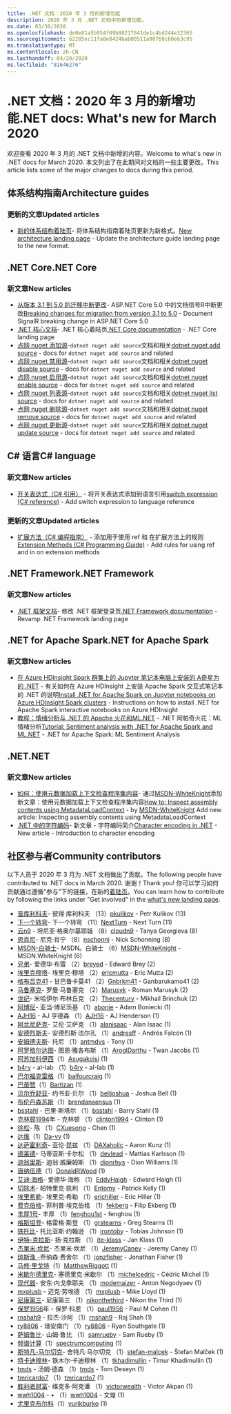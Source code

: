 ```yaml
---
title: .NET 文档：2020 年 3 月的新增功能
description: 2020 年 3 月 .NET 文档中的新增功能。
ms.date: 03/30/2020
ms.openlocfilehash: de0e81a5b954f09b80217841de1c4bd244e32365
ms.sourcegitcommit: 62285ec11fa8e8424bab00511a90760c60e63c95
ms.translationtype: MT
ms.contentlocale: zh-CN
ms.lasthandoff: 04/20/2020
ms.locfileid: "81646276"
---
```

# <a name="net-docs-whats-new-for-march-2020"></a><span data-ttu-id="6dcdf-103">.NET 文档：2020 年 3 月的新增功能</span><span class="sxs-lookup"><span data-stu-id="6dcdf-103">.NET docs: What's new for March 2020</span></span>

<span data-ttu-id="6dcdf-104">欢迎查看 2020 年 3 月的 .NET 文档中新增的内容。</span><span class="sxs-lookup"><span data-stu-id="6dcdf-104">Welcome to what's new in .NET docs for March 2020.</span></span> <span data-ttu-id="6dcdf-105">本文列出了在此期间对文档的一些主要更改。</span><span class="sxs-lookup"><span data-stu-id="6dcdf-105">This article lists some of the major changes to docs during this period.</span></span>

## <a name="architecture-guides"></a><span data-ttu-id="6dcdf-106">体系结构指南</span><span class="sxs-lookup"><span data-stu-id="6dcdf-106">Architecture guides</span></span>

### <a name="updated-articles"></a><span data-ttu-id="6dcdf-107">更新的文章</span><span class="sxs-lookup"><span data-stu-id="6dcdf-107">Updated articles</span></span>

- <span data-ttu-id="6dcdf-108">[新的体系结构着陆页](../architecture/index.yml)- 将体系结构指南着陆页更新为新格式。</span><span class="sxs-lookup"><span data-stu-id="6dcdf-108">[New architecture landing page](../architecture/index.yml) - Update the architecture guide landing page to the new format.</span></span>

## <a name="net-core"></a><span data-ttu-id="6dcdf-109">.NET Core</span><span class="sxs-lookup"><span data-stu-id="6dcdf-109">.NET Core</span></span>

### <a name="new-articles"></a><span data-ttu-id="6dcdf-110">新文章</span><span class="sxs-lookup"><span data-stu-id="6dcdf-110">New articles</span></span>

- <span data-ttu-id="6dcdf-111">[从版本 3.1 到 5.0 的迁移中断更改](../core/compatibility/3.1-5.0.md)- ASP.NET Core 5.0 中的文档信号R中断更改</span><span class="sxs-lookup"><span data-stu-id="6dcdf-111">[Breaking changes for migration from version 3.1 to 5.0](../core/compatibility/3.1-5.0.md) - Document SignalR breaking change in ASP.NET Core 5.0</span></span>
- <span data-ttu-id="6dcdf-112">[.NET 核心文档](../core/index.yml)- .NET 核心着陆页</span><span class="sxs-lookup"><span data-stu-id="6dcdf-112">[.NET Core documentation](../core/index.yml) - .NET Core landing page</span></span>
- <span data-ttu-id="6dcdf-113">[点网 nuget 添加源](../core/tools/dotnet-nuget-add-source.md)-`dotnet nuget add source`文档和相关</span><span class="sxs-lookup"><span data-stu-id="6dcdf-113">[dotnet nuget add source](../core/tools/dotnet-nuget-add-source.md) - docs for `dotnet nuget add source` and related</span></span>
- <span data-ttu-id="6dcdf-114">[点网 nuget 禁用源](../core/tools/dotnet-nuget-disable-source.md)-`dotnet nuget add source`文档和相关</span><span class="sxs-lookup"><span data-stu-id="6dcdf-114">[dotnet nuget disable source](../core/tools/dotnet-nuget-disable-source.md) - docs for `dotnet nuget add source` and related</span></span>
- <span data-ttu-id="6dcdf-115">[点网 nuget 启用源](../core/tools/dotnet-nuget-enable-source.md)-`dotnet nuget add source`文档和相关</span><span class="sxs-lookup"><span data-stu-id="6dcdf-115">[dotnet nuget enable source](../core/tools/dotnet-nuget-enable-source.md) - docs for `dotnet nuget add source` and related</span></span>
- <span data-ttu-id="6dcdf-116">[点网 nuget 列表源](../core/tools/dotnet-nuget-list-source.md)-`dotnet nuget add source`文档和相关</span><span class="sxs-lookup"><span data-stu-id="6dcdf-116">[dotnet nuget list source](../core/tools/dotnet-nuget-list-source.md) - docs for `dotnet nuget add source` and related</span></span>
- <span data-ttu-id="6dcdf-117">[点网 nuget 删除源](../core/tools/dotnet-nuget-remove-source.md)-`dotnet nuget add source`文档和相关</span><span class="sxs-lookup"><span data-stu-id="6dcdf-117">[dotnet nuget remove source](../core/tools/dotnet-nuget-remove-source.md) - docs for `dotnet nuget add source` and related</span></span>
- <span data-ttu-id="6dcdf-118">[点网 nuget 更新源](../core/tools/dotnet-nuget-update-source.md)-`dotnet nuget add source`文档和相关</span><span class="sxs-lookup"><span data-stu-id="6dcdf-118">[dotnet nuget update source](../core/tools/dotnet-nuget-update-source.md) - docs for `dotnet nuget add source` and related</span></span>

## <a name="c-language"></a><span data-ttu-id="6dcdf-119">C# 语言</span><span class="sxs-lookup"><span data-stu-id="6dcdf-119">C# language</span></span>

### <a name="new-articles"></a><span data-ttu-id="6dcdf-120">新文章</span><span class="sxs-lookup"><span data-stu-id="6dcdf-120">New articles</span></span>

- <span data-ttu-id="6dcdf-121">[开关表达式（C# 引用）](../csharp/language-reference/operators/switch-expression.md) - 将开关表达式添加到语言引用</span><span class="sxs-lookup"><span data-stu-id="6dcdf-121">[switch expression (C# reference)](../csharp/language-reference/operators/switch-expression.md) - Add switch expression to language reference</span></span>

### <a name="updated-articles"></a><span data-ttu-id="6dcdf-122">更新的文章</span><span class="sxs-lookup"><span data-stu-id="6dcdf-122">Updated articles</span></span>

- <span data-ttu-id="6dcdf-123">[扩展方法（C# 编程指南）](../csharp/programming-guide/classes-and-structs/extension-methods.md) - 添加用于使用 ref 和 在扩展方法上的规则</span><span class="sxs-lookup"><span data-stu-id="6dcdf-123">[Extension Methods (C# Programming Guide)](../csharp/programming-guide/classes-and-structs/extension-methods.md) - Add rules for using ref and in on extension methods</span></span>

## <a name="net-framework"></a><span data-ttu-id="6dcdf-124">.NET Framework</span><span class="sxs-lookup"><span data-stu-id="6dcdf-124">.NET Framework</span></span>

### <a name="new-articles"></a><span data-ttu-id="6dcdf-125">新文章</span><span class="sxs-lookup"><span data-stu-id="6dcdf-125">New articles</span></span>

- <span data-ttu-id="6dcdf-126">[.NET 框架文档](../framework/index.yml)- 修改 .NET 框架登录页</span><span class="sxs-lookup"><span data-stu-id="6dcdf-126">[.NET Framework documentation](../framework/index.yml) - Revamp .NET Framework landing page</span></span>

## <a name="net-for-apache-spark"></a><span data-ttu-id="6dcdf-127">.NET for Apache Spark</span><span class="sxs-lookup"><span data-stu-id="6dcdf-127">.NET for Apache Spark</span></span>

### <a name="new-articles"></a><span data-ttu-id="6dcdf-128">新文章</span><span class="sxs-lookup"><span data-stu-id="6dcdf-128">New articles</span></span>

- <span data-ttu-id="6dcdf-129">[在 Azure HDInsight Spark 群集上的 Jupyter 笔记本电脑上安装的 A奇星为的 .NET](../spark/how-to-guides/hdinsight-notebook-installation.md) - 有关如何在 Azure HDInsight 上安装 Apache Spark 交互式笔记本的 .NET 的说明</span><span class="sxs-lookup"><span data-stu-id="6dcdf-129">[Install .NET for Apache Spark on Jupyter notebooks on Azure HDInsight Spark clusters](../spark/how-to-guides/hdinsight-notebook-installation.md) - Instructions on how to install .NET for Apache Spark interactive notebooks on Azure HDInsight</span></span>
- <span data-ttu-id="6dcdf-130">[教程：情绪分析与 .NET 的 Apache 火花和ML.NET](../spark/tutorials/ml-sentiment-analysis.md) - .NET 阿帕奇火花：ML 情绪分析</span><span class="sxs-lookup"><span data-stu-id="6dcdf-130">[Tutorial: Sentiment analysis with .NET for Apache Spark and ML.NET](../spark/tutorials/ml-sentiment-analysis.md) - .NET for Apache Spark: ML Sentiment Analysis</span></span>

## <a name="net"></a><span data-ttu-id="6dcdf-131">.NET</span><span class="sxs-lookup"><span data-stu-id="6dcdf-131">.NET</span></span>

### <a name="new-articles"></a><span data-ttu-id="6dcdf-132">新文章</span><span class="sxs-lookup"><span data-stu-id="6dcdf-132">New articles</span></span>

- <span data-ttu-id="6dcdf-133">[如何：使用元数据加载上下文检查程序集内容](../standard/assembly/inspect-contents-using-metadataloadcontext.md)- 通过[MSDN-WhiteKnight](https://github.com/MSDN-WhiteKnight)添加新文章：使用元数据加载上下文检查程序集内容</span><span class="sxs-lookup"><span data-stu-id="6dcdf-133">[How to: Inspect assembly contents using MetadataLoadContext](../standard/assembly/inspect-contents-using-metadataloadcontext.md) - by [MSDN-WhiteKnight](https://github.com/MSDN-WhiteKnight) Add new article: Inspecting assembly contents using MetadataLoadContext</span></span>
- <span data-ttu-id="6dcdf-134">[.NET 中的字符编码](../standard/base-types/character-encoding-introduction.md)- 新文章 - 字符编码简介</span><span class="sxs-lookup"><span data-stu-id="6dcdf-134">[Character encoding in .NET](../standard/base-types/character-encoding-introduction.md) - New article - Introduction to character encoding</span></span>

## <a name="community-contributors"></a><span data-ttu-id="6dcdf-135">社区参与者</span><span class="sxs-lookup"><span data-stu-id="6dcdf-135">Community contributors</span></span>

<span data-ttu-id="6dcdf-136">以下人员于 2020 年 3 月为 .NET 文档做出了贡献。</span><span class="sxs-lookup"><span data-stu-id="6dcdf-136">The following people have contributed to .NET docs in March 2020.</span></span> <span data-ttu-id="6dcdf-137">谢谢！</span><span class="sxs-lookup"><span data-stu-id="6dcdf-137">Thank you!</span></span> <span data-ttu-id="6dcdf-138">你可以学习如何贡献通过遵循"参与"下的链接，在新的[着陆页](index.yml)。</span><span class="sxs-lookup"><span data-stu-id="6dcdf-138">You can learn how to contribute by following the links under "Get involved" in the [what's new landing page](index.yml).</span></span>

- <span data-ttu-id="6dcdf-139">[普库利科夫](https://github.com/pkulikov)- 彼得·库利科夫 （13）</span><span class="sxs-lookup"><span data-stu-id="6dcdf-139">[pkulikov](https://github.com/pkulikov) - Petr Kulikov (13)</span></span>
- <span data-ttu-id="6dcdf-140">[下一个转弯](https://github.com/NextTurn)- 下一个转弯 （11）</span><span class="sxs-lookup"><span data-stu-id="6dcdf-140">[NextTurn](https://github.com/NextTurn) - Next Turn (11)</span></span>
- <span data-ttu-id="6dcdf-141">[云n9](https://github.com/cloudn9) - 坦尼亚·格奥尔基耶娃 （8）</span><span class="sxs-lookup"><span data-stu-id="6dcdf-141">[cloudn9](https://github.com/cloudn9) - Tanya Georgieva (8)</span></span>
- <span data-ttu-id="6dcdf-142">[恩肖尼](https://github.com/nschonni)- 尼克·肖宁 （8）</span><span class="sxs-lookup"><span data-stu-id="6dcdf-142">[nschonni](https://github.com/nschonni) - Nick Schonning (8)</span></span>
- <span data-ttu-id="6dcdf-143">[MSDN-白骑士](https://github.com/MSDN-WhiteKnight)- MSDN。白骑士 （6）</span><span class="sxs-lookup"><span data-stu-id="6dcdf-143">[MSDN-WhiteKnight](https://github.com/MSDN-WhiteKnight) - MSDN.WhiteKnight (6)</span></span>
- <span data-ttu-id="6dcdf-144">[兄弟](https://github.com/breyed)- 爱德华·布雷 （2）</span><span class="sxs-lookup"><span data-stu-id="6dcdf-144">[breyed](https://github.com/breyed) - Edward Brey (2)</span></span>
- <span data-ttu-id="6dcdf-145">[埃里克穆塔](https://github.com/ericmutta)- 埃里克·穆塔 （2）</span><span class="sxs-lookup"><span data-stu-id="6dcdf-145">[ericmutta](https://github.com/ericmutta) - Eric Mutta (2)</span></span>
- <span data-ttu-id="6dcdf-146">[格布吕克41](https://github.com/Gnbrkm41) - 甘巴鲁卡莫41 （2）</span><span class="sxs-lookup"><span data-stu-id="6dcdf-146">[Gnbrkm41](https://github.com/Gnbrkm41) - Ganbarukamo41 (2)</span></span>
- <span data-ttu-id="6dcdf-147">[马鲁塞克](https://github.com/Marusyk)- 罗曼·马鲁塞克 （2）</span><span class="sxs-lookup"><span data-stu-id="6dcdf-147">[Marusyk](https://github.com/Marusyk) - Roman Marusyk (2)</span></span>
- <span data-ttu-id="6dcdf-148">[世纪](https://github.com/Thecentury)- 米哈伊尔·布林丘克 （2）</span><span class="sxs-lookup"><span data-stu-id="6dcdf-148">[Thecentury](https://github.com/Thecentury) - Mikhail Brinchuk (2)</span></span>
- <span data-ttu-id="6dcdf-149">[阿博尼](https://github.com/abonie)- 亚当·博尼茨基 （1）</span><span class="sxs-lookup"><span data-stu-id="6dcdf-149">[abonie](https://github.com/abonie) - Adam Boniecki (1)</span></span>
- <span data-ttu-id="6dcdf-150">[AJH16](https://github.com/AJH16) - AJ 亨德森 （1）</span><span class="sxs-lookup"><span data-stu-id="6dcdf-150">[AJH16](https://github.com/AJH16) - AJ Henderson (1)</span></span>
- <span data-ttu-id="6dcdf-151">[阿兰尼萨克](https://github.com/alanisaac)- 艾伦·艾萨克 （1）</span><span class="sxs-lookup"><span data-stu-id="6dcdf-151">[alanisaac](https://github.com/alanisaac) - Alan Isaac (1)</span></span>
- <span data-ttu-id="6dcdf-152">[安德烈斯夫](https://github.com/andresff)- 安德烈斯·法尔孔 （1）</span><span class="sxs-lookup"><span data-stu-id="6dcdf-152">[andresff](https://github.com/andresff) - Andrés Falcón (1)</span></span>
- <span data-ttu-id="6dcdf-153">[安姆德夫斯](https://github.com/antmdvs)- 托尼 （1）</span><span class="sxs-lookup"><span data-stu-id="6dcdf-153">[antmdvs](https://github.com/antmdvs) - Tony (1)</span></span>
- <span data-ttu-id="6dcdf-154">[阿罗格尔达图](https://github.com/AroglDarthu)- 图恩·雅各布斯 （1）</span><span class="sxs-lookup"><span data-stu-id="6dcdf-154">[AroglDarthu](https://github.com/AroglDarthu) - Twan Jacobs (1)</span></span>
- <span data-ttu-id="6dcdf-155">[阿苏加科伊西](https://github.com/Asugakoisi)（1）</span><span class="sxs-lookup"><span data-stu-id="6dcdf-155">[Asugakoisi](https://github.com/Asugakoisi) (1)</span></span>
- <span data-ttu-id="6dcdf-156">[b4ry](https://github.com/b4ry) - aI-Iab （1）</span><span class="sxs-lookup"><span data-stu-id="6dcdf-156">[b4ry](https://github.com/b4ry) - aI-Iab (1)</span></span>
- <span data-ttu-id="6dcdf-157">[巴尔福克雷格](https://github.com/balfourcraig)（1）</span><span class="sxs-lookup"><span data-stu-id="6dcdf-157">[balfourcraig](https://github.com/balfourcraig) (1)</span></span>
- <span data-ttu-id="6dcdf-158">[巴蒂赞](https://github.com/Bartizan)（1）</span><span class="sxs-lookup"><span data-stu-id="6dcdf-158">[Bartizan](https://github.com/Bartizan) (1)</span></span>
- <span data-ttu-id="6dcdf-159">[贝尔乔舒亚](https://github.com/belljoshua)- 约书亚·贝尔 （1）</span><span class="sxs-lookup"><span data-stu-id="6dcdf-159">[belljoshua](https://github.com/belljoshua) - Joshua Bell (1)</span></span>
- <span data-ttu-id="6dcdf-160">[布伦丹森苏斯](https://github.com/brendansensus)（1）</span><span class="sxs-lookup"><span data-stu-id="6dcdf-160">[brendansensus](https://github.com/brendansensus) (1)</span></span>
- <span data-ttu-id="6dcdf-161">[bsstahl](https://github.com/bsstahl) - 巴里·斯塔尔 （1）</span><span class="sxs-lookup"><span data-stu-id="6dcdf-161">[bsstahl](https://github.com/bsstahl) - Barry Stahl (1)</span></span>
- <span data-ttu-id="6dcdf-162">[克林顿1994](https://github.com/clinton1994)年 - 克林顿 （1）</span><span class="sxs-lookup"><span data-stu-id="6dcdf-162">[clinton1994](https://github.com/clinton1994) - Clinton (1)</span></span>
- <span data-ttu-id="6dcdf-163">[徐松](https://github.com/CXuesong)- 陈 （1）</span><span class="sxs-lookup"><span data-stu-id="6dcdf-163">[CXuesong](https://github.com/CXuesong) - Chen (1)</span></span>
- <span data-ttu-id="6dcdf-164">[达维](https://github.com/Da-vy)（1）</span><span class="sxs-lookup"><span data-stu-id="6dcdf-164">[Da-vy](https://github.com/Da-vy) (1)</span></span>
- <span data-ttu-id="6dcdf-165">[达萨霍利奇](https://github.com/DAXaholic)- 亚伦·昆兹 （1）</span><span class="sxs-lookup"><span data-stu-id="6dcdf-165">[DAXaholic](https://github.com/DAXaholic) - Aaron Kunz (1)</span></span>
- <span data-ttu-id="6dcdf-166">[德莱德](https://github.com/devlead)- 马蒂亚斯·卡尔松 （1）</span><span class="sxs-lookup"><span data-stu-id="6dcdf-166">[devlead](https://github.com/devlead) - Mattias Karlsson (1)</span></span>
- <span data-ttu-id="6dcdf-167">[迪翁里斯](https://github.com/dionrhys)- 迪翁·威廉姆斯 （1）</span><span class="sxs-lookup"><span data-stu-id="6dcdf-167">[dionrhys](https://github.com/dionrhys) - Dion Williams (1)</span></span>
- <span data-ttu-id="6dcdf-168">[唐纳伍德](https://github.com/DonaldRWood)（1）</span><span class="sxs-lookup"><span data-stu-id="6dcdf-168">[DonaldRWood](https://github.com/DonaldRWood) (1)</span></span>
- <span data-ttu-id="6dcdf-169">[艾迪·海格](https://github.com/EddyHaigh)- 爱德华·海格 （1）</span><span class="sxs-lookup"><span data-stu-id="6dcdf-169">[EddyHaigh](https://github.com/EddyHaigh) - Edward Haigh (1)</span></span>
- <span data-ttu-id="6dcdf-170">[切除术](https://github.com/Entomy)- 帕特里克·凯利 （1）</span><span class="sxs-lookup"><span data-stu-id="6dcdf-170">[Entomy](https://github.com/Entomy) - Patrick Kelly (1)</span></span>
- <span data-ttu-id="6dcdf-171">[埃里希勒](https://github.com/erichiller)- 埃里克·希勒 （1）</span><span class="sxs-lookup"><span data-stu-id="6dcdf-171">[erichiller](https://github.com/erichiller) - Eric Hiller (1)</span></span>
- <span data-ttu-id="6dcdf-172">[费克伯格](https://github.com/fekberg)- 菲利普·埃克伯格 （1）</span><span class="sxs-lookup"><span data-stu-id="6dcdf-172">[fekberg](https://github.com/fekberg) - Filip Ekberg (1)</span></span>
- <span data-ttu-id="6dcdf-173">[丰厚1号](https://github.com/fenghou1st)- 丰厚 （1）</span><span class="sxs-lookup"><span data-stu-id="6dcdf-173">[fenghou1st](https://github.com/fenghou1st) - fenghou (1)</span></span>
- <span data-ttu-id="6dcdf-174">[格斯坦登](https://github.com/grstearns)- 格雷格·斯登 （1）</span><span class="sxs-lookup"><span data-stu-id="6dcdf-174">[grstearns](https://github.com/grstearns) - Greg Stearns (1)</span></span>
- <span data-ttu-id="6dcdf-175">[铁托比](https://github.com/irontoby)- 托比亚斯·约翰逊 （1）</span><span class="sxs-lookup"><span data-stu-id="6dcdf-175">[irontoby](https://github.com/irontoby) - Tobias Johnson (1)</span></span>
- <span data-ttu-id="6dcdf-176">[伊特-克拉斯](https://github.com/ite-klass)- 扬·克拉斯 （1）</span><span class="sxs-lookup"><span data-stu-id="6dcdf-176">[ite-klass](https://github.com/ite-klass) - Jan Klass (1)</span></span>
- <span data-ttu-id="6dcdf-177">[杰里米·坎尼](https://github.com/JeremyCaney)- 杰里米·坎尼 （1）</span><span class="sxs-lookup"><span data-stu-id="6dcdf-177">[JeremyCaney](https://github.com/JeremyCaney) - Jeremy Caney (1)</span></span>
- <span data-ttu-id="6dcdf-178">[琼斯渔 -](https://github.com/jonzfisher)乔纳森·费舍尔 （1）</span><span class="sxs-lookup"><span data-stu-id="6dcdf-178">[jonzfisher](https://github.com/jonzfisher) - Jonathan Fisher (1)</span></span>
- <span data-ttu-id="6dcdf-179">[马修·里戈特](https://github.com/MatthewRiggott)（1）</span><span class="sxs-lookup"><span data-stu-id="6dcdf-179">[MatthewRiggott](https://github.com/MatthewRiggott) (1)</span></span>
- <span data-ttu-id="6dcdf-180">[米歇尔德里克](https://github.com/michelcedric)- 塞德里克·米歇尔 （1）</span><span class="sxs-lookup"><span data-stu-id="6dcdf-180">[michelcedric](https://github.com/michelcedric) - Cédric Michel (1)</span></span>
- <span data-ttu-id="6dcdf-181">[现代器](https://github.com/modemaizer)- 安东·内戈季耶夫 （1）</span><span class="sxs-lookup"><span data-stu-id="6dcdf-181">[modemaizer](https://github.com/modemaizer) - Anton Negodyaev (1)</span></span>
- <span data-ttu-id="6dcdf-182">[mxplusb](https://github.com/mxplusb) - 迈克·劳埃德 （1）</span><span class="sxs-lookup"><span data-stu-id="6dcdf-182">[mxplusb](https://github.com/mxplusb) - Mike Lloyd (1)</span></span>
- <span data-ttu-id="6dcdf-183">[尼康第三](https://github.com/nikonthethird)- 尼康第三 （1）</span><span class="sxs-lookup"><span data-stu-id="6dcdf-183">[nikonthethird](https://github.com/nikonthethird) - Nikon the Third (1)</span></span>
- <span data-ttu-id="6dcdf-184">[保罗1956](https://github.com/paul1956)年 - 保罗·科恩 （1）</span><span class="sxs-lookup"><span data-stu-id="6dcdf-184">[paul1956](https://github.com/paul1956) - Paul M Cohen (1)</span></span>
- <span data-ttu-id="6dcdf-185">[rnshah9](https://github.com/rnshah9) - 拉杰·沙阿 （1）</span><span class="sxs-lookup"><span data-stu-id="6dcdf-185">[rnshah9](https://github.com/rnshah9) - Raj Shah (1)</span></span>
- <span data-ttu-id="6dcdf-186">[ry8806](https://github.com/ry8806) - 瑞安南门 （1）</span><span class="sxs-lookup"><span data-stu-id="6dcdf-186">[ry8806](https://github.com/ry8806) - Ryan Southgate (1)</span></span>
- <span data-ttu-id="6dcdf-187">[萨姆鲁比](https://github.com/samrueby)- 山姆·鲁比 （1）</span><span class="sxs-lookup"><span data-stu-id="6dcdf-187">[samrueby](https://github.com/samrueby) - Sam Rueby (1)</span></span>
- <span data-ttu-id="6dcdf-188">[频谱计算](https://github.com/spectrumcomputing)（1）</span><span class="sxs-lookup"><span data-stu-id="6dcdf-188">[spectrumcomputing](https://github.com/spectrumcomputing) (1)</span></span>
- <span data-ttu-id="6dcdf-189">[斯特凡-马尔切克](https://github.com/stefan-malcek)- 舍特凡·马尔切克 （1）</span><span class="sxs-lookup"><span data-stu-id="6dcdf-189">[stefan-malcek](https://github.com/stefan-malcek) - Štefan Malček (1)</span></span>
- <span data-ttu-id="6dcdf-190">[特卡迪穆林](https://github.com/tkhadimullin)- 铁木尔·卡迪穆林 （1）</span><span class="sxs-lookup"><span data-stu-id="6dcdf-190">[tkhadimullin](https://github.com/tkhadimullin) - Timur Khadimullin (1)</span></span>
- <span data-ttu-id="6dcdf-191">[tmds](https://github.com/tmds) - 汤姆·德森 （1）</span><span class="sxs-lookup"><span data-stu-id="6dcdf-191">[tmds](https://github.com/tmds) - Tom Deseyn (1)</span></span>
- <span data-ttu-id="6dcdf-192">[tmricardo7](https://github.com/tmricardo7) （1）</span><span class="sxs-lookup"><span data-stu-id="6dcdf-192">[tmricardo7](https://github.com/tmricardo7) (1)</span></span>
- <span data-ttu-id="6dcdf-193">[胜利者财富](https://github.com/victorwealth)- 维克多·阿克潘 （1）</span><span class="sxs-lookup"><span data-stu-id="6dcdf-193">[victorwealth](https://github.com/victorwealth) - Victor Akpan (1)</span></span>
- <span data-ttu-id="6dcdf-194">[wwh1004](https://github.com/wwh1004) - • （1）</span><span class="sxs-lookup"><span data-stu-id="6dcdf-194">[wwh1004](https://github.com/wwh1004) - 文煌 (1)</span></span>
- <span data-ttu-id="6dcdf-195">[尤里克布尔科](https://github.com/yurikburko)（1）</span><span class="sxs-lookup"><span data-stu-id="6dcdf-195">[yurikburko](https://github.com/yurikburko) (1)</span></span>
